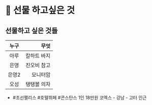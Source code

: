 # 󰏢 선물 하고싶은 것



## 선물하고 싶은 것들

| 누구  |        무엇 |
|:-----:|------------:|
| 아루  | 칼하트 바지 |
| 은영  | 진오비 참고 |
| 은영2 |    모니터암 |
| 오성  | 탱탱볼 의자 |

- #조선팰리스 #호텔뷔페 #콘스탄스
  1인 18만원
  코엑스 - 강남 - 고터 인근





